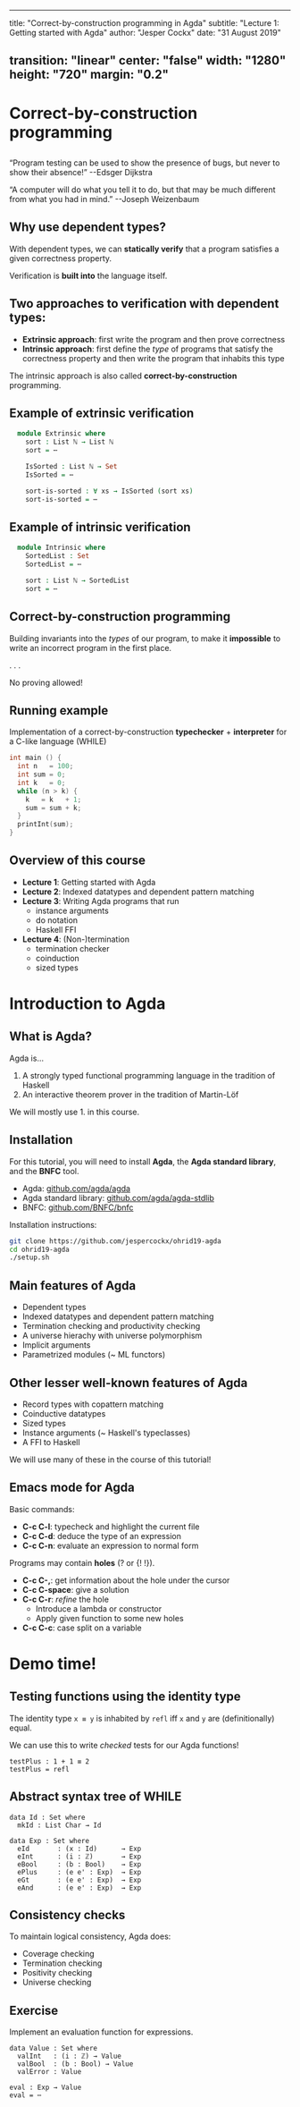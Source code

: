 
---
title: "Correct-by-construction programming in Agda"
subtitle: "Lecture 1: Getting started with Agda"
author: "Jesper Cockx"
date: "31 August 2019"

transition: "linear"
center: "false"
width: "1280"
height: "720"
margin: "0.2"
---

# Correct-by-construction programming

##

“Program testing can be used to show the presence of bugs, but never to show their absence!” --Edsger Dijkstra

“A computer will do what you tell it to do, but that may be much different from what you had in mind.” --Joseph Weizenbaum

## Why use dependent types?

With dependent types, we can **statically verify** that a program
satisfies a given correctness property.

Verification is **built into** the language itself.

## Two approaches to verification with dependent types:

- **Extrinsic approach**: first write the program and then prove
    correctness
- **Intrinsic approach**: first define the *type* of programs that
  satisfy the correctness property and then write the program that
  inhabits this type

The intrinsic approach is also called **correct-by-construction** programming.

## Example of extrinsic verification
<!--
```agda
open import Data.Bool.Base using (Bool; true; false)
open import Data.Char.Base using (Char)
open import Data.Integer.Base using (ℤ)
open import Data.List.Base using (List; []; _∷_)
open import Data.Maybe.Base using (Maybe; nothing; just)
open import Data.Nat.Base using (ℕ; zero; suc; _+_; _*_; _<_)
open import Data.Product using (_×_; _,_)
open import Agda.Builtin.Equality using (_≡_; refl)

postulate
  ⋯ : ∀ {ℓ} {A : Set ℓ} → A

module Intro where
```
-->

```agda
  module Extrinsic where
    sort : List ℕ → List ℕ
    sort = ⋯

    IsSorted : List ℕ → Set
    IsSorted = ⋯

    sort-is-sorted : ∀ xs → IsSorted (sort xs)
    sort-is-sorted = ⋯
```

## Example of intrinsic verification

```agda
  module Intrinsic where
    SortedList : Set
    SortedList = ⋯

    sort : List ℕ → SortedList
    sort = ⋯
```

## Correct-by-construction programming

Building invariants into the *types* of our program, to make it
**impossible** to write an incorrect program in the first place.

. . .

No proving allowed!

## Running example

Implementation of a correct-by-construction **typechecker** + **interpreter** for a C-like language (WHILE)

```c
int main () {
  int n   = 100;
  int sum = 0;
  int k   = 0;
  while (n > k) {
    k   = k   + 1;
    sum = sum + k;
  }
  printInt(sum);
}
```

## Overview of this course

* **Lecture 1**: Getting started with Agda
* **Lecture 2**: Indexed datatypes and dependent pattern matching
* **Lecture 3**: Writing Agda programs that run
  - instance arguments
  - do notation
  - Haskell FFI
* **Lecture 4**: (Non-)termination
  - termination checker
  - coinduction
  - sized types

# Introduction to Agda

## What is Agda?

Agda is...

1. A strongly typed functional programming language in the tradition
   of Haskell
2. An interactive theorem prover in the tradition of Martin-Löf

We will mostly use 1. in this course.

## Installation

For this tutorial, you will need to install **Agda**, the **Agda standard library**, and the **BNFC** tool.

- Agda: [github.com/agda/agda](https://github.com/agda/agda)
- Agda standard library: [github.com/agda/agda-stdlib](https://github.com/agda/agda-stdlib)
- BNFC: [github.com/BNFC/bnfc](https://github.com/BNFC/bnfc)

Installation instructions:
```bash
git clone https://github.com/jespercockx/ohrid19-agda
cd ohrid19-agda
./setup.sh
```

## Main features of Agda

- Dependent types
- Indexed datatypes and dependent pattern matching
- Termination checking and productivity checking
- A universe hierachy with universe polymorphism
- Implicit arguments
- Parametrized modules (~ ML functors)

## Other lesser well-known features of Agda

- Record types with copattern matching
- Coinductive datatypes
- Sized types
- Instance arguments (~ Haskell's typeclasses)
- A FFI to Haskell

We will use many of these in the course of this tutorial!

## Emacs mode for Agda

Basic commands:

- **C-c C-l**: typecheck and highlight the current file
- **C-c C-d**: deduce the type of an expression
- **C-c C-n**: evaluate an expression to normal form

Programs may contain **holes** (? or {! !}).

- **C-c C-,**: get information about the hole under the cursor
- **C-c C-space**: give a solution
- **C-c C-r**: *refine* the hole
  * Introduce a lambda or constructor
  * Apply given function to some new holes
- **C-c C-c**: case split on a variable

# Demo time!

## Testing functions using the identity type

The identity type `x ≡ y` is inhabited by `refl` iff `x` and `y` are
(definitionally) equal.

We can use this to write *checked* tests for our Agda functions!

```
testPlus : 1 + 1 ≡ 2
testPlus = refl
```

## Abstract syntax tree of WHILE

```
data Id : Set where
  mkId : List Char → Id

data Exp : Set where
  eId       : (x : Id)      → Exp
  eInt      : (i : ℤ)       → Exp
  eBool     : (b : Bool)    → Exp
  ePlus     : (e e' : Exp)  → Exp
  eGt       : (e e' : Exp)  → Exp
  eAnd      : (e e' : Exp)  → Exp
```

## Consistency checks

To maintain logical consistency, Agda does:

* Coverage checking
* Termination checking
* Positivity checking
* Universe checking

## Exercise

Implement an evaluation function for expressions.

```
data Value : Set where
  valInt   : (i : ℤ) → Value
  valBool  : (b : Bool) → Value
  valError : Value

eval : Exp → Value
eval = ⋯
```

